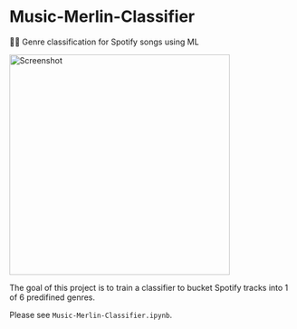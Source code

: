 # Music-Merlin-Classifier
🧙‍♂️ Genre classification for Spotify songs using ML

<img width="389" alt="Screenshot" src="https://user-images.githubusercontent.com/4008778/124183042-881f2e00-da6c-11eb-89ef-0999e0b2734f.png">

The goal of this project is to train a classifier to bucket Spotify tracks into 1 of 6 predifined genres.

Please see `Music-Merlin-Classifier.ipynb`.
